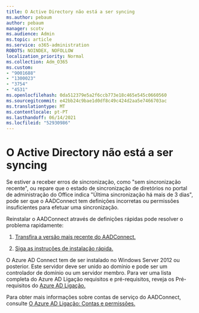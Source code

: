 ```yaml
---
title: O Active Directory não está a ser syncing
ms.author: pebaum
author: pebaum
manager: scotv
ms.audience: Admin
ms.topic: article
ms.service: o365-administration
ROBOTS: NOINDEX, NOFOLLOW
localization_priority: Normal
ms.collection: Adm_O365
ms.custom:
- "9001688"
- "1300023"
- "3754"
- "4531"
ms.openlocfilehash: 0da512379e5a2f6ccb773e18c465e545c0660560
ms.sourcegitcommit: e42bb24c9bae1d0df8c49c424d2aa5e7466703ac
ms.translationtype: MT
ms.contentlocale: pt-PT
ms.lasthandoff: 06/14/2021
ms.locfileid: "52930986"
---
```

# <a name="active-directory-not-syncing"></a>O Active Directory não está a ser syncing

Se estiver a receber erros de sincronização, como "sem sincronização recente", ou repare que o estado de sincronização de diretórios no portal de administração do Office indica "Última sincronização há mais de 3 dias", pode ser que o AADConnect tem definições incorretas ou permissões insuficientes para efetuar uma sincronização.  

Reinstalar o AADConnect através de definições rápidas pode resolver o problema rapidamente:

1. [Transfira a versão mais recente do AADConnect.](https://go.microsoft.com/fwlink/?LinkId=615771)

2. [Siga as instruções de instalação rápida.](/azure/active-directory/hybrid/how-to-connect-install-express)

O Azure AD Connect tem de ser instalado no Windows Server 2012 ou posterior. Este servidor deve ser unido ao domínio e pode ser um controlador de domínio ou um servidor membro. Para ver uma lista completa do Azure AD Ligação requisitos e pré-requisitos, reveja os Pré-requisitos do [Azure AD Ligação.](/azure/active-directory/hybrid/how-to-connect-install-prerequisites)

Para obter mais informações sobre contas de serviço do AADConnect, consulte [O Azure AD Ligação: Contas e permissões.](/azure/active-directory/hybrid/reference-connect-accounts-permissions)
